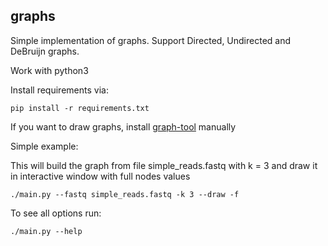 ## graphs
Simple implementation of graphs. Support Directed, Undirected and DeBruijn graphs.

Work with python3

Install requirements via:
```
pip install -r requirements.txt
```
If you want to draw graphs, install [graph-tool](https://git.skewed.de/count0/graph-tool/wikis/installation-instructions) manually

Simple example:

This will build the graph from file simple_reads.fastq with k = 3 and draw it in interactive window with full nodes values
```
./main.py --fastq simple_reads.fastq -k 3 --draw -f
```

To see all options run:
```
./main.py --help
```